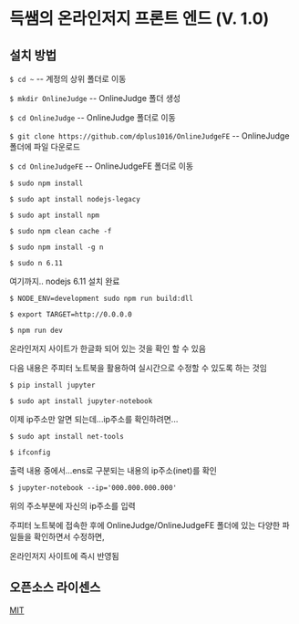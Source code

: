# 득쌤의 온라인저지 프론트 엔드 (V. 1.0)

## 설치 방법

`$ cd ~` -- 계정의 상위 폴더로 이동

`$ mkdir OnlineJudge` -- OnlineJudge 폴더 생성

`$ cd OnlineJudge` -- OnlineJudge 폴더로 이동

`$ git clone https://github.com/dplus1016/OnlineJudgeFE` -- OnlineJudge 폴더에 파일 다운로드

`$ cd OnlineJudgeFE` -- OnlineJudgeFE 폴더로 이동

`$ sudo npm install`

`$ sudo apt install nodejs-legacy`

`$ sudo apt install npm`

`$ sudo npm clean cache -f`

`$ sudo npm install -g n`

`$ sudo n 6.11`

여기까지.. nodejs 6.11 설치 완료



`$ NODE_ENV=development sudo npm run build:dll`

`$ export TARGET=http://0.0.0.0`

`$ npm run dev`

온라인저지 사이트가 한글화 되어 있는 것을 확인 할 수 있음

다음 내용은 주피터 노트북을 활용하여 실시간으로 수정할 수 있도록 하는 것임

`$ pip install jupyter`

`$ sudo apt install jupyter-notebook`

이제 ip주소만 알면 되는데...ip주소를 확인하려면...

`$ sudo apt install net-tools`

`$ ifconfig`

출력 내용 중에서...ens로 구분되는 내용의 ip주소(inet)를 확인

`$ jupyter-notebook --ip='000.000.000.000'`

위의 주소부분에 자신의 ip주소를 입력

주피터 노트북에 접속한 후에 OnlineJudge/OnlineJudgeFE 폴더에 있는 다양한 파일들을 확인하면서 수정하면,

온라인저지 사이트에 즉시 반영됨

## 오픈소스 라이센스

[MIT](http://opensource.org/licenses/MIT)
